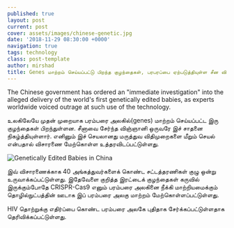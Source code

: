 ```yaml
---
published: true
layout: post
current: post
cover: assets/images/chinese-genetic.jpg
date: '2018-11-29 08:30:00 +0000'
navigation: true
tags: technology
class: post-template
author: mirshad
title: Genes மாற்றம் செய்யப்பட்டு பிறந்த குழந்தைகள், பரபரப்பை ஏற்படுத்தியுள்ள சீன விஞ்ஞானி!
--- 
```


The Chinese government has ordered an "immediate investigation" into the alleged delivery of the world's first genetically edited babies, as experts worldwide voiced outrage at such use of the technology.

உலகிலேயே முதன் முறையாக பரம்பரை அலகில்(genes) மாற்றம் செய்யப்பட்ட இரு குழந்தைகள் பிறந்துள்ளன. சீனாவை சேர்ந்த விஞ்ஞானி ஒருவரே இச் சாதனை நிகழ்த்தியுள்ளார். எனினும் இச் செயலானது மருத்துவ விதிமுறைகளை மீறும் செயல் என்பதால் விசாரணை மேற்கொள்ள உத்தரவிடப்பட்டுள்ளது.

<p><img src="https://techlanka.lk/assets/images/dna-baby-china.jpg" alt="Genetically Edited Babies in China" /></p>

இவ் விசாரணைக்காக 40 அங்கத்துவர்களைக் கொண்ட சட்டத்தரணிகள் குழு ஒன்று உருவாக்கப்பட்டுள்ளது. இதேவேளை குறித்த இரட்டைக் குழந்தைகள் கருவில் இருக்கும்போதே CRISPR-Cas9 எனும் பரம்பரை அலகினை நீக்கி மாற்றியமைக்கும் தொழில்நுட்பத்தின் ஊடாக இப் பரம்பரை அலகு மாற்றம் மேற்கொள்ளப்பட்டுள்ளது.

HIV தொற்றுக்கு எதிர்ப்பை கொண்ட பரம்பரை அலகே புதிதாக சேர்க்கப்பட்டுள்ளதாக தெரிவிக்கப்பட்டுள்ளது.